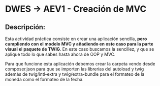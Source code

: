 # DWES → AEV1 - Creación de MVC

## Descripción:

Esta actividad práctica consiste en crear una aplicación sencilla, **pero cumpliendo con el modelo MVC
y añadiendo en este caso para la parte visual el paquete de TWIG**. En este caso buscamos la sencillez, y que
se aplique todo lo que sabes hasta ahora de OOP y MVC.

Para que funcione esta aplicación debemos crear la carpeta vendo desde composer.json para que se importen las librerias del autoload y twig además
de twig/intl-extra y twig/extra-bundle para el formateo de la moneda como el formateo de la fecha.